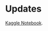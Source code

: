 # Updates
[Kaggle Notebook](https://www.kaggle.com/toygarr/resnet-implementation-for-image-classification).
